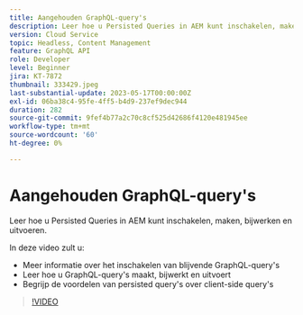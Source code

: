 ```yaml
---
title: Aangehouden GraphQL-query's
description: Leer hoe u Persisted Queries in AEM kunt inschakelen, maken, bijwerken en uitvoeren.
version: Cloud Service
topic: Headless, Content Management
feature: GraphQL API
role: Developer
level: Beginner
jira: KT-7872
thumbnail: 333429.jpeg
last-substantial-update: 2023-05-17T00:00:00Z
exl-id: 06ba38c4-95fe-4ff5-b4d9-237ef9dec944
duration: 282
source-git-commit: 9fef4b77a2c70c8cf525d42686f4120e481945ee
workflow-type: tm+mt
source-wordcount: '60'
ht-degree: 0%

---
```


# Aangehouden GraphQL-query&#39;s

Leer hoe u Persisted Queries in AEM kunt inschakelen, maken, bijwerken en uitvoeren.

In deze video zult u:

+ Meer informatie over het inschakelen van blijvende GraphQL-query&#39;s
+ Leer hoe u GraphQL-query&#39;s maakt, bijwerkt en uitvoert
+ Begrijp de voordelen van persisted query&#39;s over client-side query&#39;s

>[!VIDEO](https://video.tv.adobe.com/v/333429?quality=12&learn=on)
